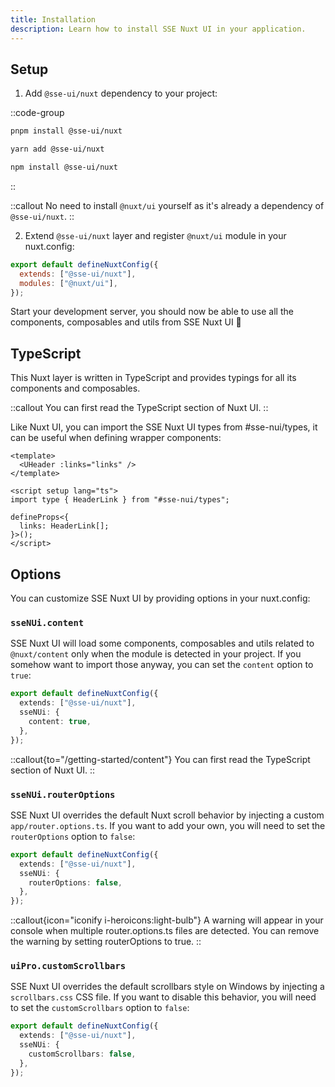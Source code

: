 ```yaml
---
title: Installation
description: Learn how to install SSE Nuxt UI in your application.
---
```


## Setup

1. Add `@sse-ui/nuxt` dependency to your project:

::code-group

```bash [pnpm]
pnpm install @sse-ui/nuxt
```

```bash [yarn]
yarn add @sse-ui/nuxt
```

```bash [npm]
npm install @sse-ui/nuxt
```

::

::callout
No need to install `@nuxt/ui` yourself as it's already a dependency of `@sse-ui/nuxt`.
::

2. Extend `@sse-ui/nuxt` layer and register `@nuxt/ui` module in your nuxt.config:

```js
export default defineNuxtConfig({
  extends: ["@sse-ui/nuxt"],
  modules: ["@nuxt/ui"],
});
```

Start your development server, you should now be able to use all the components, composables and utils from SSE Nuxt UI 🚀

## TypeScript

This Nuxt layer is written in TypeScript and provides typings for all its components and composables.

::callout
You can first read the TypeScript section of Nuxt UI.
::

Like Nuxt UI, you can import the SSE Nuxt UI types from #sse-nui/types, it can be useful when defining wrapper components:

```vue
<template>
  <UHeader :links="links" />
</template>

<script setup lang="ts">
import type { HeaderLink } from "#sse-nui/types";

defineProps<{
  links: HeaderLink[];
}>();
</script>
```

## Options

You can customize SSE Nuxt UI by providing options in your nuxt.config:

### `sseNUi.content`

SSE Nuxt UI will load some components, composables and utils related to `@nuxt/content` only when the module is detected in your project. If you somehow want to import those anyway, you can set the `content` option to `true`:

```typescript [nuxt.config.ts]
export default defineNuxtConfig({
  extends: ["@sse-ui/nuxt"],
  sseNUi: {
    content: true,
  },
});
```

::callout{to="/getting-started/content"}
You can first read the TypeScript section of Nuxt UI.
::

### `sseNUi.routerOptions`

SSE Nuxt UI overrides the default Nuxt scroll behavior by injecting a custom `app/router.options.ts`. If you want to add your own, you will need to set the `routerOptions` option to `false`:

```typescript [nuxt.config.ts]
export default defineNuxtConfig({
  extends: ["@sse-ui/nuxt"],
  sseNUi: {
    routerOptions: false,
  },
});
```

::callout{icon="iconify i-heroicons:light-bulb"}
A warning will appear in your console when multiple router.options.ts files are detected. You can remove the warning by setting routerOptions to true.
::

### `uiPro.customScrollbars`

SSE Nuxt UI overrides the default scrollbars style on Windows by injecting a `scrollbars.css` CSS file. If you want to disable this behavior, you will need to set the `customScrollbars` option to `false`:

```typescript [nuxt.config.ts]
export default defineNuxtConfig({
  extends: ["@sse-ui/nuxt"],
  sseNUi: {
    customScrollbars: false,
  },
});
```
